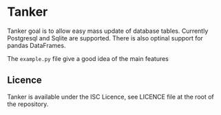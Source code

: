 # Tanker

Tanker goal is to allow easy mass update of database tables. Currently
Postgresql and Sqlite are supported. There is also optinal support for
pandas DataFrames.

The `example.py` file give a good idea of the main features


## Licence

Tanker is available under the ISC Licence, see LICENCE file at the
root of the repository.
